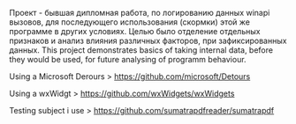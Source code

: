 Проект - бывшая дипломная работа, по логированию данных winapi вызовов, для последующего использования (скормки) этой же программе в других условиях.
Целью было отделение отдельных признаков и анализ влияния различных факторов, при зафиксированных данных.
This project demonstrates basics of taking internal data, before they would be used, for future analysing of programm behaviour.

Using a Microsoft Derours > https://github.com/microsoft/Detours

Using a wxWidgt  > https://github.com/wxWidgets/wxWidgets

Testing subject i use > https://github.com/sumatrapdfreader/sumatrapdf

